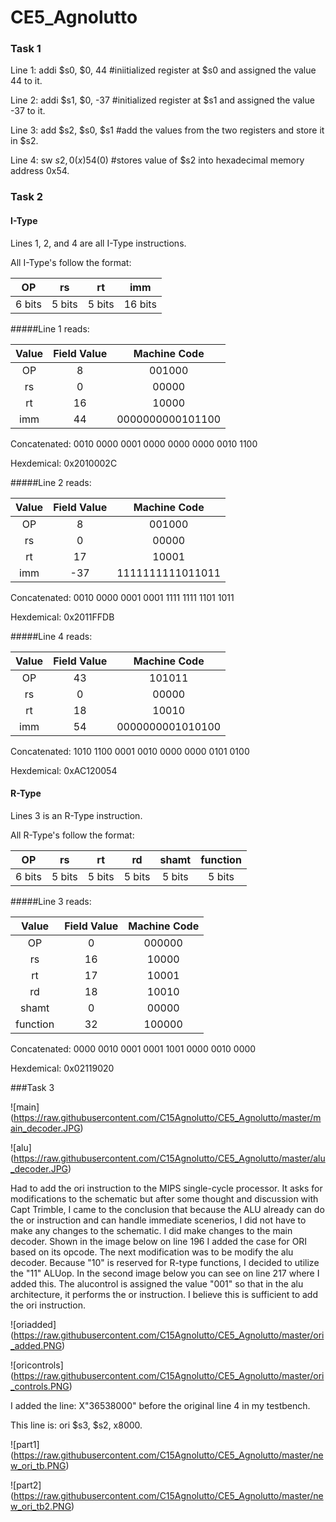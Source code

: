 CE5_Agnolutto
=============
### Task 1
Line 1: addi $s0, $0, 44 #iniitialized register at $s0 and assigned the value 44 to it.

Line 2: addi $s1, $0, -37 #initialized register at $s1 and assigned the value -37 to it.

Line 3: add $s2, $s0, $s1 #add the values from the two registers and store it in $s2.

Line 4: sw $s2, 0(x)54($0) #stores value of $s2 into hexadecimal memory address 0x54.

### Task 2

#### I-Type

Lines 1, 2, and 4 are all I-Type instructions.

All I-Type's follow the format:

|OP|rs|rt|imm|
|:--------:|:------:|:-----:|:-------------:|
|6 bits|5 bits|5 bits| 16 bits


#####Line 1 reads:

| Value   | Field Value   | Machine Code  |
|:--------:|:------------:|:-------------:|
| OP | 8 |001000 |
| rs   | 0 | 00000| 
| rt   | 16 | 10000 |
| imm  | 44  | 0000000000101100 |

Concatenated: 0010 0000 0001 0000 0000 0000 0010 1100

Hexdemical: 0x2010002C

#####Line 2 reads:

| Value   | Field Value   | Machine Code  |
|:--------:|:------------:|:-------------:|
| OP | 8 |001000 |
| rs   | 0 | 00000| 
| rt   | 17 | 10001 |
| imm  | -37  | 1111111111011011 |

Concatenated: 0010 0000 0001 0001 1111 1111 1101 1011

Hexdemical: 0x2011FFDB

#####Line 4 reads:

| Value   | Field Value   | Machine Code  |
|:--------:|:------------:|:-------------:|
| OP | 43 |101011 |
| rs   | 0 | 00000| 
| rt   | 18 | 10010 |
| imm  | 54  | 0000000001010100 |

Concatenated: 1010 1100 0001 0010 0000 0000 0101 0100

Hexdemical: 0xAC120054

#### R-Type

Lines 3 is an R-Type instruction.

All R-Type's follow the format:

|OP|rs|rt|rd|shamt|function|
|:--------:|:------:|:-----:|:----:|:----:|:----:|
|6 bits|5 bits|5 bits| 5 bits|5 bits|5 bits|6 bits|

#####Line 3 reads:

| Value   | Field Value   | Machine Code  |
|:--------:|:------------:|:-------------:|
| OP | 0 |000000 |
| rs   | 16 | 10000| 
| rt   | 17 | 10001 |
| rd  | 18| 10010 |
|shamt| 0| 00000|
|function|32 | 100000|

Concatenated: 0000 0010 0001 0001 1001 0000 0010 0000

Hexdemical: 0x02119020



###Task 3

![main] (https://raw.githubusercontent.com/C15Agnolutto/CE5_Agnolutto/master/main_decoder.JPG)

![alu] (https://raw.githubusercontent.com/C15Agnolutto/CE5_Agnolutto/master/alu_decoder.JPG)

Had to add the ori instruction to the MIPS single-cycle processor. It asks for modifications to the schematic but after some thought and discussion with Capt Trimble, I came to the conclusion that because the ALU already can do the or instruction and can handle immediate scenerios, I did not have to make any changes to the schematic. I did make changes to the main decoder. Shown in the image below on line 196 I added the case for ORI based on its opcode. The next modification was to be modify the alu decoder. Because "10" is reserved for R-type functions, I decided to utilize the "11" ALUop. In the second image below you can see on line 217 where I added this. The alucontrol is assigned the value "001" so that in the alu architecture, it performs the or instruction. I  believe this is sufficient to add the ori instruction. 

![oriadded] (https://raw.githubusercontent.com/C15Agnolutto/CE5_Agnolutto/master/ori_added.PNG)

![oricontrols] (https://raw.githubusercontent.com/C15Agnolutto/CE5_Agnolutto/master/ori_controls.PNG)

I added the line: X"36538000" before the original line 4 in my testbench. 

This line is: ori $s3, $s2, x8000. 

![part1] (https://raw.githubusercontent.com/C15Agnolutto/CE5_Agnolutto/master/new_ori_tb.PNG)

![part2] (https://raw.githubusercontent.com/C15Agnolutto/CE5_Agnolutto/master/new_ori_tb2.PNG)













